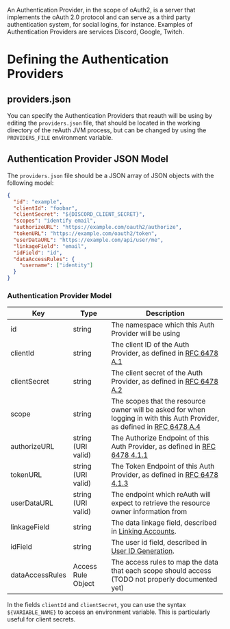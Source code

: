 An Authentication Provider, in the scope of oAuth2, is a server that implements the oAuth 2.0 protocol and can serve as a third party authentication system, for social logins, for instance. Examples of Authentication Providers are services Discord, Google, Twitch.

# Defining the Authentication Providers

## providers.json

You can specify the Authentication Providers that reauth will be using by editing the ``providers.json`` file, that should be located in the working directory of the reAuth JVM process, but can be changed by using the ``PROVIDERS_FILE`` environment variable.

## Authentication Provider JSON Model

The ``providers.json`` file should be a JSON array of JSON objects with the following model:

```json
{
  "id": "example",
  "clientId": "foobar",
  "clientSecret": "${DISCORD_CLIENT_SECRET}",
  "scopes": "identify email",
  "authorizeURL": "https://example.com/oauth2/authorize",
  "tokenURL": "https://example.com/oauth2/token",
  "userDataURL": "https://example.com/api/user/me",
  "linkageField": "email",
  "idField": "id",
  "dataAccessRules": {
    "username": ["identity"]
  }
}
```

### Authentication Provider Model

| Key             | Type               | Description |
| --------------- |------------------- |------------ |
| id              | string             | The namespace which this Auth Provider will be using |
| clientId        | string             | The client ID of the Auth Provider, as defined in [RFC 6478 A.1](https://tools.ietf.org/html/rfc6749#appendix-A.1) |
| clientSecret    | string             | The client secret of the Auth Provider, as defined in [RFC 6478 A.2](https://tools.ietf.org/html/rfc6749#appendix-A.2) |
| scope           | string             | The scopes that the resource owner will be asked for when logging in with this Auth Provider, as defined in [RFC 6478 A.4](https://tools.ietf.org/html/rfc6749#appendix-A.4) |
| authorizeURL    | string (URI valid) | The Authorize Endpoint of this Auth Provider, as defined in [RFC 6478 4.1.1](https://tools.ietf.org/html/rfc6749#section-4.1.1) |
| tokenURL        | string (URI valid) | The Token Endpoint of this Auth Provider, as defined in [RFC 6478 4.1.3](https://tools.ietf.org/html/rfc6749#section-4.1.3) |
| userDataURL     | string (URI valid) | The endpoint which reAuth will expect to retrieve the resource owner information from |
| linkageField    | string             | The data linkage field, described in [Linking Accounts](account-linking.md#linking-accounts). |
| idField         | string             | The user id field, described in [User ID Generation](account-linking.md#user-id-generation). |
| dataAccessRules | Access Rule Object | The access rules to map the data that each scope should access (TODO not properly documented yet)

In the fields ``clientId`` and ``clientSecret``, you can use the syntax ``${VARIABLE_NAME}`` to access an environment variable. This is particularly useful for client secrets.
